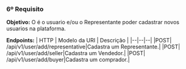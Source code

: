 ### 6º Requisito
**Objetivo:** O é o usuario e/ou o Representante poder cadastrar novos usuarios na plataforma.



**Endpoints:**
| HTTP | Modelo da URI | Descrição |
|--|--|--|
|POST| /api/v1/user/add/representative|Cadastra um Representante.|
|POST| /api/v1/user/add/seller|Cadastra um Vendedor.|
|POST| /api/v1/user/add/buyer|Cadastra um comprador.|
